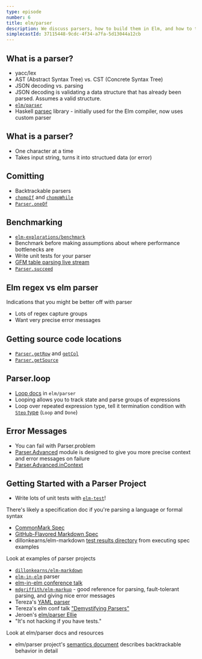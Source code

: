 ```yaml
---
type: episode
number: 6
title: elm/parser
description: We discuss parsers, how to build them in Elm, and how to try to make your error messages as nice as Elm's.
simplecastId: 37115448-9cdc-4f34-a7fa-5d13044a12cb
---
```


## What is a parser?

- yacc/lex
- AST (Abstract Syntax Tree) vs. CST (Concrete Syntax Tree)
- JSON decoding vs. parsing
- JSON decoding is validating a data structure that has already been parsed. Assumes a valid structure.
- [`elm/parser`](https://package.elm-lang.org/packages/elm/parser/latest/)
- Haskell [parsec](https://hackage.haskell.org/package/parsec) library - initially used for the Elm compiler, now uses custom parser

## What is a parser?

- One character at a time
- Takes input string, turns it into structued data (or error)

## Comitting

- Backtrackable parsers
- [`chompIf`](https://package.elm-lang.org/packages/elm/parser/latest/Parser#chompIf) and [`chompWhile`](https://package.elm-lang.org/packages/elm/parser/latest/Parser#chompWhile)
- [`Parser.oneOf`](https://package.elm-lang.org/packages/elm/parser/latest/Parser#oneOf)

## Benchmarking

- [`elm-explorations/benchmark`](https://package.elm-lang.org/packages/elm-explorations/benchmark/latest/)
- Benchmark before making assumptions about where performance bottlenecks are
- Write unit tests for your parser
- [GFM table parsing live stream](https://www.youtube.com/watch?v=5Py9cKXMUrE)
- [`Parser.succeed`](https://package.elm-lang.org/packages/elm/parser/latest/Parser#succeed)

## Elm regex vs elm parser

Indications that you might be better off with parser

- Lots of regex capture groups
- Want very precise error messages

## Getting source code locations

- [`Parser.getRow`](https://package.elm-lang.org/packages/elm/parser/latest/Parser#getRow) and [`getCol`](https://package.elm-lang.org/packages/elm/parser/latest/Parser#getCol)
- [`Parser.getSource`](https://package.elm-lang.org/packages/elm/parser/latest/Parser#getSource)

## Parser.loop

- [Loop docs](https://package.elm-lang.org/packages/elm/parser/latest/Parser#loops) in `elm/parser`
- Looping allows you to track state and parse groups of expressions
- Loop over repeated expression type, tell it termination condition with [`Step` type](https://package.elm-lang.org/packages/elm/parser/latest/Parser#Step) (`Loop` and `Done`)

## Error Messages

- You can fail with Parser.problem
- [Parser.Advanced](https://package.elm-lang.org/packages/elm/parser/latest/Parser-Advanced) module is designed to give you more precise context and error messages on failure
- [Parser.Advanced.inContext](https://package.elm-lang.org/packages/elm/parser/latest/Parser-Advanced#inContext)

## Getting Started with a Parser Project

- Write lots of unit tests with [`elm-test`](https://package.elm-lang.org/packages/elm-explorations/test/latest/)!

There's likely a specification doc if you're parsing a language or formal syntax

- [CommonMark Spec](https://spec.commonmark.org/0.29)
- [GitHub-Flavored Markdown Spec](https://github.github.com/gfm/)
- dillonkearns/elm-markdown [test results directory](https://github.com/dillonkearns/elm-markdown/tree/master/test-results) from executing spec examples

Look at examples of parser projects

- [`dillonkearns/elm-markdown`](https://github.com/dillonkearns/elm-markdown)
- [`elm-in-elm`](https://github.com/elm-in-elm/compiler) parser
- [elm-in-elm conference talk](https://www.youtube.com/watch?v=62khGXfh8zg)
- [`mdgriffith/elm-markup`](https://github.com/mdgriffith/elm-markup) - good reference for parsing, fault-tolerant parsing, and giving nice error messages
- Tereza's [YAML parser](https://github.com/terezka/yaml/)
- Tereza's elm conf talk ["Demystifying Parsers"](https://www.youtube.com/watch?v=M9ulswr1z0E)
- Jeroen's [elm/parser Ellie](https://ellie-app.com/8L2MDB9t9vWa1)
- "It's not hacking if you have tests."

Look at elm/parser docs and resources

- elm/parser project's [semantics document](https://github.com/elm/parser/blob/master/semantics.md) describes backtrackable behavior in detail
